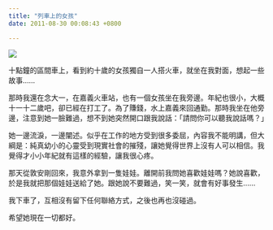 ```yaml
---
title: "列車上的女孩"
date: 2011-08-30 00:08:43 +0800

---
```



![](/images/slum-area/10_196202178_m.jpg)<br />



十點鐘的區間車上，看到約十歲的女孩獨自一人搭火車，就坐在我對<wbr>面，想起一些故事&hellip;&hellip;</wbr>



那時我還在念大一，在嘉義火車站，也有一個女孩坐在我旁邊。年紀也很小，大概十一十二歲吧，卻已經在打工了。為了賺錢，水上嘉義來回通勤。那時我坐在他旁邊，注意到她一臉難過，想不到她突然開口跟我說話：「請問你可以聽我說話嗎？」



她一邊流淚，一邊闡述。似乎在工作的地方受到很多委屈，內容我不能明講，但大綱是：純真幼小的心靈受到現實社會的摧殘，讓她覺得世界上沒有人可以相信。我覺得才小小年紀就有這樣的經驗，讓我很心疼。



那天從敦安剛回來，我意外拿到一隻娃娃。離開前我問她喜歡娃娃嗎？她說喜歡，於是我就把那個娃娃送給了她。跟她說不要難過，笑一笑，就會有好事發生&hellip;&hellip;



我下車了，互相沒有留下任何聯絡方式，之後也再也沒碰過。



希望她現在一切都好。


